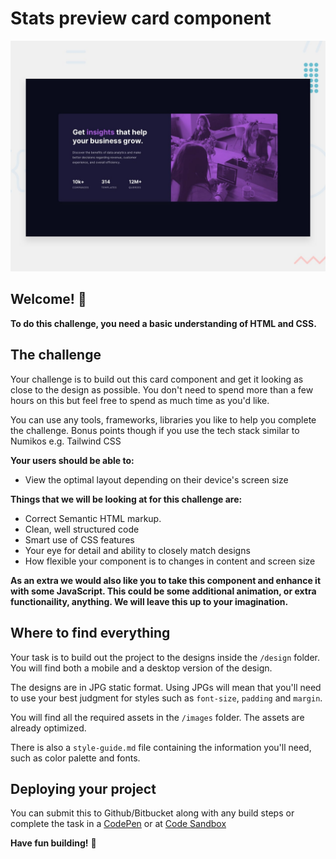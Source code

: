 # Stats preview card component

![Design preview for the Stats preview card component coding challenge](./design/desktop-preview.jpg)

## Welcome! 👋

**To do this challenge, you need a basic understanding of HTML and CSS.**

## The challenge

Your challenge is to build out this card component and get it looking as close to the design as possible.  You don't need to spend more than a few hours on this but feel free to spend as much time as you'd like.

You can use any tools, frameworks, libraries you like to help you complete the challenge. Bonus points though if you use the tech stack similar to Numikos e.g. Tailwind CSS

**Your users should be able to:**

- View the optimal layout depending on their device's screen size

**Things that we will be looking at for this challenge are:**

- Correct Semantic HTML markup.
- Clean, well structured code
- Smart use of CSS features
- Your eye for detail and ability to closely match designs
- How flexible your component is to changes in content and screen size

**As an extra we would also like you to take this component and enhance it with some JavaScript.  This could be some additional animation, or extra functionaility, anything.  We will leave this up to your imagination.**


## Where to find everything

Your task is to build out the project to the designs inside the `/design` folder. You will find both a mobile and a desktop version of the design.

The designs are in JPG static format. Using JPGs will mean that you'll need to use your best judgment for styles such as `font-size`, `padding` and `margin`.

You will find all the required assets in the `/images` folder. The assets are already optimized.

There is also a `style-guide.md` file containing the information you'll need, such as color palette and fonts.


## Deploying your project

You can submit this to Github/Bitbucket along with any build steps or complete the task in a [CodePen](https://codepen.io/) or at [Code Sandbox](https://codesandbox.io/)


**Have fun building!** 🚀
